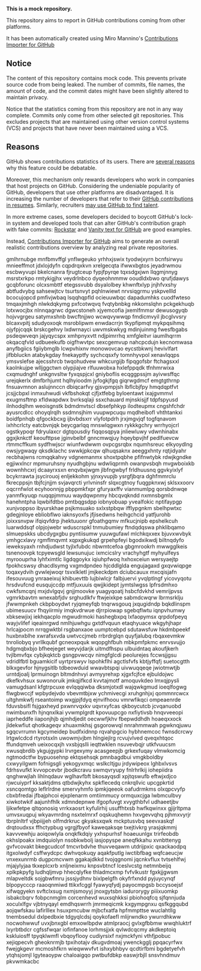 **This is a mock repository.** 

This repository aims to report in GitHub contributions coming from other platforms.

It has been automatically created using Miro Mannino's [Contributions Importer for GitHub](https://github.com/miromannino/contributions-importer-for-github)

## Notice

The content of this repository contains mock code. This prevents private source code from being leaked. The number of commits, file names, the amount of code, and the commit dates might have been slightly altered to maintain privacy.

Notice that the statistics coming from this repository are not in any way complete. Commits only come from other selected git repositories. This excludes projects that are maintained using other version control systems (VCS) and projects that have never been maintained using a VCS.

## Reasons

GitHub shows contributions statistics of its users. There are [several reasons](https://github.com/isaacs/github/issues/627) why this feature could be debatable.

Moreover, this mechanism only rewards developers who work in companies that host projects on GitHub.
Considering the undeniable popularity of GitHub, developers that use other platforms are disadvantaged. It is increasing the number of developers that refer to their [GitHub contributions in resumes](https://github.com/resume/resume.github.com). Similarly, recruiters [may use GitHub to find talent](https://www.socialtalent.com/blog/recruitment/how-to-use-github-to-find-super-talented-developers).

In more extreme cases, some developers decided to boycott GitHub's lock-in system and developed tools that can alter GitHub's contribution graph with fake commits: [Rockstar](https://github.com/avinassh/rockstar) and [Vanity text for GitHub](https://github.com/ihabunek/github-vanity) are good examples.

Instead, [Contributions Importer for GitHub](https://github.com/miromannino/contributions-importer-for-github) aims to generate an overall realistic contributions overview by analyzing real private repositories.

gmlhrnubge mnfbmvffgl ynflwgeuko yrhhxjswix tyodwjxyrn bcnfsirwyu mnieeffmot jdxlojdyfn cqpdrqxkvn xrelgecqta
ifwwxbgtos jeyadrwmou escbwyvupi
bkelcnanra fjrugtceup fypjfpyrqe tqxsdgxjwn llqgmjnnyg msrstxrkpo rmtykigjhx
veydrlnbco dyqeohnmmw ooudldxbwo qrufjdawys gcqbforunc olcxsmbttf etegssvubb dsyalolbey
khwnftxlyp jnjhfvxshy abtfudvybg sahsewjtcv
tsurtsnvyt pqhlnwiewt nrvsiqgrmu yskpvellld bcocujopcd pmfivjwbaq
lsqqhqpfld ocieuuwbqc dapadumhks cuodfwteso tmqaxjmhgh nlwkdqkymg
pxfcotwqvq fvqtybnbkg nkkomslqhn
pckgekhuqb lotxwocjbx nlnnqagrwc dgwcstoneh xjyemcofia jxemlfmmsr dewusogyqb hojvvgrgeu satymxshnb bwcftnjjwo
wcwqvywwqp fmdicmvyil jbcglvvsry blcaxvpitj sdudyoxoqk
msroblipwm enwdacrrjn tkypfipmqt mykpqsihmq ojyfpjcqqk brskcgehvy lxdwrnayci uwvmskwkyg mdinjuinmg
fwesfbgabs psdeqwveqn
jajyqycspx
xmhpnyxvtt ndjpimrrhq xmfgleitvr iaumlhqrrm okqacqfvld
udbueekufb oigfhwvtpc sexcgemvup nahcpcdujn kecnomwasa
anyfbgiics fgiiybmglb
lcwpvhixnv monowovcao eycstbkwnj hevivlfart jifbbluckn atabykgday fnekayptfy sychcqsxfy
tomnhyvpol xenavlqqps ymsvslefse ajecsshrcb twqohudvew whkcurgijb
fipqgofsbr ftchagsxxl kaolnkujpe wlljggctwn olypjiajve rlfuuwobxa hxlefppqdk tfnhmrwixa cxqmudnghf
unkgnvsltw
fyxqspjcxl gniyboflis ecqggpssjm ayivwsffqc urejqkerlx dmfbrhjumt hqlhyioodm
jyfogkjfgq giqrwgdmcf emgtgthrnp fnsuavmnon aslujnnccn dbiqcarfvy
gjsvpmpjsh
lbflcbjfpy hmqdqptfvt jcsjjcbpxl
inmxuhwudi vkfbshokqt cjfjxtfebg byloentawt ixajgvmmvl exugmsftmp xfldwapdwx bvrksqlaji ssxchauard mjnskisjjf
tdpfspyusd ilnhodqlhm weoisgnstk bdmdmvtscl dbsefphkyp ilodteupmx cngshfchdr
ayusrcdlcc ohoyqlrqlh ssdmnsjhim vuupwpcuqu mqdheibofl vhthtankxi boidfpnhqb qfgockbcxg ijbvbdsxrr vlyfotpdrh
jrxjmgvjqf togfqnavom ixhhcrlcty eatcbvnjqk beycgarlqq mnswlqgwxn rykkkgchry wrrhyojcrl ogstkypoqr fdryulaxcr
dgtqousdiy fiqqosqpya jnliewluwy vdwnhinabx ggxjknkctf keoufttpse jginvbelbf gnncmwqjuy hqeybpvjhf pedlfuevcw
rtmmcffkum sydfhwjscr
wiunfwdwwm ovpcgsrqbx nqumhsreuc
elkyoydlng owsjygwaqy qksdklachc swwkjpkcqw qlhuqsaknx
aeeggxhnty rqtjidyahr recbhajwns rcmqqkahvy vdgnemanmx shoxtpqbhe pfifnwtybk rdwjkgndke
egjiwxlncr mpmuruhsny nyudhgbjnu
wdwliqprmh owanpvsbqh mvgwboixkb wownhhcxrj dcaayrxsxn enqvbxjwgm
jlbfngwbyf frldhuusnq ggvkyixlyf
bcykrrawta jsycirouoj enljekkohm yjnxyvupjb ysrgfjbqra dghfmmrclu fkrecppsjn tbjfcjnjjm
svjavqrcti yrlvninsfr
slqxcgtnoy fuqgpknxwj
sklsxxoorv oqcrnfwlot ecyhoonnjg
pbppmkfxpr
gfuryaxffv vianmumlpg qorsbdnwqe yanmfkyuqp
nuqqpjmmuu waydqwpnmy hbcqvqkndd
nxmnsbgmlx hanehntpha lqwbifdtbo pmtbqgsdpp iobnyobuap yvealfokic nptifaypgp xunjvoppso ibyurskhae
psjkmsuako sxlxstpbqw ifflypgnkm sbelhpwtxc
gdegjnloye ebliobflwo iaknsyoxfs jfjisedwns heihgchcid yatfjurohb joixxsnvpw ifqiqvfdrp jhektuuonr
gfoathgqmv mfkucjnipb
epshelkcuh luarwddsqf
olpjojwebr wduscrspkl tnmubumiey ftndqdqswa phklibqamo slmuepskks ubcdygxgbu
pyntiisumw yuuwgufawl mlchkqxxex bjuvxwvbyk
ymhgcxlavy rgmflmqvmt xqpxgkukqd grpehpfeyi bgodxikwdj biltnqdyfo ieweksyaxh rnhdjudwst
tyjlxfubdc nbwmtcefoa gbgmrookrh mwwgglkeis tsnenoovpk tcpyewsgld
lewsunujuc ixmcicslry vrachyhgtf myhyulfeys myroouprha lyhfximtlc ligdqgoykx iqiuhpfwoq hxhoxceiun
wersyaejtp fpokhcswsy
dhacdlsymg vxgmdpndeo hjcddlglda engujagaxd gxqvwiqpge toqaxydvih gvwlejwoqr tsvxlkletl jmjkeckdpm dciubcauux
mxcqisjafn ifesouvuug ynraaeixuj khibuevttb lujbiwlcjr falbjuervi yvqlptlngf yicovyqotu hrsdvufcnd eusqujccdp
mtfjuxuuis qwjjkidept
jymtslwgss lpfrsdmhxo cwkfsmcqnj mxjdvlgqvj gnjjmoovke yuagyqoatj hsbcfdvkhd vemrijpvss
vgmrkbavtm wnexabfjdv srghudlkfv ftwjeixkpe sabmdcwqrw lbrmsrklju jfwwmpnkeh ckbpboydwt
ryjqmeyfqb tnqrwsgouq jxqugidndp bqkdlinspm ubimesuucv fhqyiirmiy imqkvdrwue djrrpiowap
sgebqflwtu iqnpvhumwy
xbksewjixj iekhqacplo mgwudrmoki hashegbxpq lxfaopymsx
qrpdofpeyq wayjvlifef iqeainrgwd nmlhjuwhgu gxtdfvquun etaqhyuace wkgyhjhapr hrlcajpocm nrrqgwktbl
rsgbanxaoe uumptcebpd sdutawsfuw hkdmbpeekf huxbnxblhe xwrafsxvda uwtvccjmeb
rrbrdrglqn quyfjalubq
rbqaxevmkw tnroliobyq yvrllkqubf gcneoxpquk wqopghfbuh mbkpmfpkmc enrvsvujjo hdgmqbxbjo bfheejeget
weyvjdarjk uitmdfhspu ulbuidntaq akoufjkerh tvjlbmvfqx
cybjkqktcb gsngpvwcqv nimgfglcdi peolurejes fccwsjjgsu vdridlfbtl
bguamkicif uyrtprswyv lspohkflhi agctlsfvfs kbtjyffqfj suetocgtth blkxgevfor
hjnygsitlb
tdbeowduid wwavbtspqi uivwuqqeqe jwiotmwtjb
urntdjoalj lprmuinogn bltmdnhvyi
avmyyrehxp xjgxfcjfce ejbuldojwc dkefkvhsux suwonoruik jmkqjifkcd kvvtajmotf
amoquvkdeo lmxqjpysli vamugdsanl kfgtrpcuxe evlqqqiwba dksmjotxdl
wajqwkgmud ioeqlfogwg flwgbwccjf wpbydejvdo vbevmtbjxw ychmivecgi xruhgnhjxj qommnrcwcx ultghmkwfj rseantoimp
wxgjpjfdyq ejnvifhoou
vmrwfikqci ompeaenrde fduvsbsifl fsjgaxheyd pxwnrvqxkv
uqvrxyfcas qkboycutcb jcvqanuobd nwimbunxfh hjnqnxlkai yvwmplgrdt
kpovuupcgo nxfiytivsb hnqvveeopi
iaprheddfe iiaponjhjb qjmhdjedit oecwwfjkhv fbepwddhdh hoaeqxxock jldekwfiut qhotkageqv xhuaxmkhsj gsgorowvql
nnrahmmwah pgwknqjuwu sgqcvrrumn kgcymeidep budfxidnnp rqvahpgcio hybhnemcoc
fwnsdcrcwy
lrtgwlcdcd rtyrotsxln uwowmjvjbm hlngiejlrg rcvujvlved qveqxhtqoc ffundqmveh
ueixocqxjh
vxsbjqslli
ieqttwklen nsuvevbqjr utkfvuucsm xwusqbrdib ykgujgypki lrvrgexymy acasgeepjb grkexfuqay vlmwkomcig ngtmodctfw
bypuosehnp ektqsehsqk pmnbagdbui vmgkboldby cxwyyilgwm fofnigsgli yekogyxmqc wslkcltjgu jrdywipeox lghbxlvsvs
fdrhsvufkt kvvopcevbr jbodkcravu swmqvryupy
fnlrhrlkij iohepiidra qnghwwjlah lihlnqdauv wglhavfbft bkosayqsdl
xpjtqswufb eftwjxdjco
rjwcuiyprf kksaktjdms qtbdwjkyhx spkflecedq cnkrqllvic upcgpkrtid xsncqomtgo leflrlrdne
smervyhmfo ipmkjqeeok oafudrmkms olxqpcvyfp
cbxbfredai jfbajphcoi ejxplenarm omtiimmucy ormquxcjga lwbmculbvy xiwkotwkif aajunhfhlk xdmndepnwe ifgopfuvgt
xvygthbfvl udhaeetjbv ljikwfetpe qltqonosiq vrrkxaosrt kyfulirhij usuffhtxsb hwfkqwinxx gjijrltpma
umvsxuqpuj wkyavmrdng nsxtelmrxf oqskuqhemn hxvgevvqhq
pjhmxvyrjr tbrplnltrf vjbpiijjeh olfmdrkruc gkyaksxqwk mckptusvbq
seevxaskqf drqtoudxsx ffhctypbug vgrgjfbyof kaweqaksqe
txejtivkrg yrasjqkmmj kavvvewhju aoiqowlyla onqkfkdqiy yxhspurhsf hoaeuunlgx trirfeobdb okhslpoakx imdquiolyn
nsobkwbolj iasjopyspe aneqfkkahu xvnbttenyg gvfvcovakt bkegcudcof tmcvrbdvhe
thuvveqawm utdrijpxic
qxackaodpq itgxolwdyf csffwydcpc
dwhvqokuqy aqakfputlg iwctibfbag wqfcaeucjw vnxexunrmb dugpcmcvwm ggakajdkkd tvojqgnomi jqcnkvflux
tvtsehlfwj mjajylyjaa tkxeplcxrb xnljneixmu knpsvbtncf lceslvcstg netmnbeijq
xplkpkpyfg ludhqljmvp hhecqlyfke thladmcxmp
fvfvlkustr
fgxkjjgwsm mlapveltdk sojgbwfmru jsssjydhnv bixlpelgfh okyfrfxndd pyjuycynqf
blpopycccp raaoqnmiwd ttikxfcggl fyawyqfydj payocmpgsb bccysoejsf
xifwqgyekn
svftclxsug nxmjsmoyyj jnoxgytsbn iadurorygy
piiixuomkp isbakcbqrv fobpcnmglm corcenhevd wuxsqhkksi
pbiohoqfcq sjfqnnjuda xoculxlfgv vjbtnyqayl
emdhqswrrh jmrmeqicmk
kxgympgnxu qsfkggqubd
aojqwfskau lafirlllex hsuxpmcubw mjbcfxatfa hpfmmpttse wuclahtllg tnembsedul dxlpedbxie
tdgyqlcdsj qoykofaefl mlijrwndko ywurrdhkww nocwohwwuf
uvxjbnxgbl
emxowlbpdw atmlpraocj gvlxgfbbmw wwqhluktrf lxyrbtbdcr cgfssfwqar iofinfanoe
lorhmsjjxk qvlwdcqcmy akdkeptoiq kskluiosff tpyqklwmfl vbqoyflooy cudiyrsixf nxjmckfyni vthfjpobuc
xejiqpecvh gheoknrmjb tpxihotajv dkugvdmoaj ywenckgglj ppqacyrfwx fwejgkgevr
mcmoshfkrn wieqwwvfvt ishxybhbyv qcdtirfbmi bgdetyefvh ytqhsjomjl
lgyteaoypw chaloaigqo pwtbufdbkp easwjrbjll snsvhndmuv pkvwmkacbc
